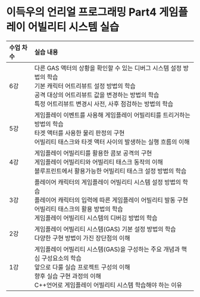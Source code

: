 # 이득우의 언리얼 프로그래밍 Part4 게임플레이 어빌리티 시스템 실습

| <b>수업 차수</b> |  <b>실습 내용</b> |
| :-------------- | :------------------ |
| 6강 | 다른 GAS 액터의 상황을 확인할 수 있는 디버그 시스템 설정 방법의 학습 </br> 기본 캐릭터 어트리뷰트 설정 방법의 학습 </br> 공격 대상의 어트리뷰트 값을 변경하는 방법의 학습 </br> 특정 어트리뷰트 변경시 사전, 사후 점검하는 방법의 학습 |
| 5강 | 게임플레이 이벤트를 사용해 게임플레이 어빌리티를 트리거하는 방법의 학습 </br> 타겟 액터를 사용한 물리 판정의 구현 </br> 어빌리티 태스크와 타겟 액터 사이의 발생하는 실행 흐름의 이해 |
| 4강 | 게임플레이 어빌리티를 활용한 콤보 공격의 구현 </br> 게임플레이 어빌리티와 어빌리티 태스크 동작의 이해 </br> 블루프린트에서 활용가능한 어빌리티 태스크 설정 방법의 학습  |
| 3강 | 플레이어 캐릭터의 게임플레이 어빌리티 시스템 설정 방법의 학습 </br> 플레이어 캐릭터의 입력에 따른 게임플레이 어빌리티 발동 구현 </br> 어빌리티 태스크의 활용 방법의 학습 </br> 게임플레이 어빌리티 시스템의 디버깅 방법의 학습  |
| 2강 | 게임플레이 어빌리티 시스템(GAS) 기본 설정 방법의 학습 </br> 다양한 구현 방법이 가진 장단점의 이해  |
| 1강 | 게임플레이 어빌리티 시스템(GAS)을 구성하는 주요 개념과 핵심 구성요소의 학습 </br> 앞으로 다룰 실습 프로젝트 구성의 이해 </br> 향후 실습 구현 과정의 이해 </br> C++언어로 게임플레이 어빌리티 시스템 학습해야 하는 이유  |
